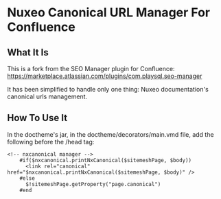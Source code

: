 # Nuxeo Canonical URL Manager For Confluence

## What It Is
This is a fork from the SEO Manager plugin for Confluence: https://marketplace.atlassian.com/plugins/com.playsql.seo-manager

It has been simplified to handle only one thing: Nuxeo documentation's canonical urls management.

## How To Use It
In the doctheme's jar, in the doctheme/decorators/main.vmd file, add the following before the /head tag:

```````````````````````
<!-- nxcanonical manager -->
    #if($nxcanonical.printNxCanonical($sitemeshPage, $body))
      <link rel="canonical" href="$nxcanonical.printNxCanonical($sitemeshPage, $body)" />
    #else
      $!sitemeshPage.getProperty("page.canonical")
    #end
````````````````````````